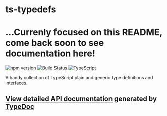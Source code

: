 # ts-typedefs

# ...Currenly focused on this README, come back soon to see documentation here!

[![npm version](https://badge.fury.io/js/vee-type-safe.svg)](https://badge.fury.io/js/ts-typedefs)
[![Build Status](https://travis-ci.com/Veetaha/ts-types.svg?branch=master)](https://travis-ci.com/Veetaha/ts-types) 
[![TypeScript](https://img.shields.io/badge/%3C%2F%3E-TypeScript-%230074c1.svg)](https://www.typescriptlang.org/)

A handy collection of TypeScript plain and generic type definitions and interfaces.

## **[View detailed API documentation](https://veetaha.github.io/ts-typedefs/) generated by [TypeDoc](https://github.com/TypeStrong/typedoc)**
